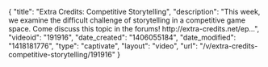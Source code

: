 {
    "title": "Extra Credits: Competitive Storytelling",
    "description": "This week, we examine the difficult challenge of storytelling in a competitive game space. Come discuss this topic in the forums! http:\/\/extra-credits.net\/ep...",
    "videoid": "191916",
    "date_created": "1406055184",
    "date_modified": "1418181776",
    "type": "captivate",
    "layout": "video",
    "url": "\/v\/extra-credits-competitive-storytelling\/191916"
}